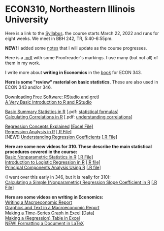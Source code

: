 # ECON310, Northeastern Illinois University

Here is a link to the [Syllabus](https://drive.google.com/file/d/1mSVWJYid3GEor1Ikvewi9o4WidV-7kWb/view?usp=sharing). the course starts March 22, 2022 and runs for eight weeks. We meet in BBH 242, TR, 5:40-6:55pm. 

<b>NEW!</b> I added some [notes](https://github.com/hegerty/ECON310/blob/main/ECON_310_Notes.pdf) that I will update as the course progresses.

Here is a [.pdf](https://www.law.berkeley.edu/wp-content/uploads/2015/04/Proofreading-Marks.pdf) with some Proofreader's markings. I use many (but not all) of them in my work.

I write more about <b>writing in Economics</b> in the [book](https://www.scribd.com/document/459205554/Macroeconomic-Data-Analysis-Revised-2020) for ECON 343.

<b>Here is some "review" material on basic statistics.</b> These are also used in ECON 343 and/or 346. 

[Downloading Free Software: RStudio and gretl](https://www.youtube.com/watch?v=3jzJ1RzazxM)  
[A Very Basic Introduction to R and RStudio](https://youtu.be/is5BXo0HfZs)    

[Basic Summary Statistics in R](https://youtu.be/C4K31VFDb1s) [.pdf: [statistical formulas](http://integral-table.com/downloads/stats.pdf)]                                      
[Calculating Correlations in R](https://youtu.be/9Y6yFliG1Fg) [.pdf: [understanding correlations](https://www.japi.org/article/files/principles_of_correlation_analysis.pdf)]       

[Regression Concepts Explained](https://youtu.be/Io-tVaXpNkw) [[Excel File]](https://github.com/hegerty/ECON346/blob/main/Regression_Econ318_Data_Example.xlsx)  
[Regression Analysis in R](https://youtu.be/qN_ulTayz2U) [[.R File]](https://github.com/hegerty/ECON346/blob/main/Lec09_Regression.R)     
[NEW!] [Understanding Regression Coefficients](https://youtu.be/cBlOw1XWAtc) [[.R File]](https://github.com/hegerty/ECON310/blob/main/310_Regression_Coefficients.R)

<b>Here are some new videos for 310. These describe the main statistical procedures covered in the course:</b>  
[Basic Nonparametric Statistics in R](https://youtu.be/EcfhGy2IFdw) [[.R File]](https://github.com/hegerty/ECON310/blob/main/310_Lec2_Nonparametric.R)  
[Introduction to Logistic Regression in R](https://youtu.be/4N3x9jIyXOI) [[.R file]](https://github.com/hegerty/ECON310/blob/main/310_Lec3_LogisticReg.R)  
[Principal Components Analysis Using R](https://youtu.be/Up6ydib8R44) [[.R file]](https://github.com/hegerty/ECON310/blob/main/310_Lec4_PCA.R)

(I went over this early in 346, but it is really for 310):  
[Calculating a Simple (Nonparametric) Regression Slope Coefficient in R](https://youtu.be/_MD-y3djXlc) [[.R File]](https://github.com/hegerty/ECON346/blob/main/Lec09b_nonparbeta.R)         

<b>Here are some videos on writing in Economics:</b>  
[Writing a Macroeconomic Report](https://youtu.be/V2MMgGsPyuQ)              
[Graphics and Text in a Macroeconomic Report](https://youtu.be/DyQNlHSSVkQ)       
[Making a Time–Series Graph in Excel](https://youtu.be/HCLNEfy-jKk) [[Data](https://github.com/hegerty/ECON343/blob/main/ECON343_Lab1_Data.csv)]
\
[Making a (Regression) Table in Excel](https://youtu.be/1_X5DsZiBAI)        
[NEW! Formatting a Document in LaTeX](https://youtu.be/AMZSL9yiRr8)
